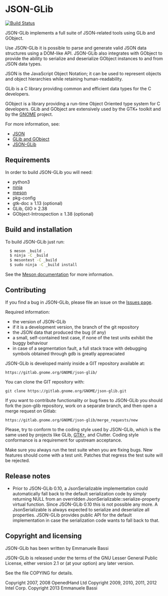 JSON-GLib
===============================================================================

[![Build Status](https://gitlab.gnome.org/GNOME/json-glib/badges/master/build.svg)](https://gitlab.gnome.org/GNOME/json-glib/pipelines)

JSON-GLib implements a full suite of JSON-related tools using GLib and GObject.

Use JSON-GLib it is possible to parse and generate valid JSON data
structures using a DOM-like API. JSON-GLib also integrates with GObject to
provide the ability to serialize and deserialize GObject instances to and from
JSON data types.

JSON is the JavaScript Object Notation; it can be used to represent objects and
object hierarchies while retaining human-readability.

GLib is a C library providing common and efficient data types for the C
developers.

GObject is a library providing a run-time Object Oriented type system for C
developers. GLib and GObject are extensively used by the GTK+ toolkit and by the
[GNOME][gnome] project.

For more information, see:

 * [JSON][json]
 * [GLib and GObject][glib]
 * [JSON-GLib][json-glib]

Requirements
--------------------------------------------------------------------------------
In order to build JSON-GLib you will need:

 * python3
 * [ninja](http://ninja-build.org)
 * [meson](http://mesonbuild.com)
 * pkg-config
 * gtk-doc ≥ 1.13 (optional)
 * GLib, GIO ≥ 2.38
 * GObject-Introspection ≥ 1.38 (optional)

Build and installation
--------------------------------------------------------------------------------
To build JSON-GLib just run:

```sh
  $ meson _build .
  $ ninja -C _build
  $ mesontest -C _build
  $ sudo ninja -C _build install
```

See the [Meson documentation](http://mesonbuild.com) for more information.

Contributing
--------------------------------------------------------------------------------
If you find a bug in JSON-GLib, please file an issue on the
[Issues page][gitlab-issues].

Required information:

 * the version of JSON-GLib
  * if it is a development version, the branch of the git repository
 * the JSON data that produced the bug (if any)
 * a small, self-contained test case, if none of the test units exhibit the
   buggy behaviour
 * in case of a segmentation fault, a full stack trace with debugging
   symbols obtained through gdb is greatly appreaciated

JSON-GLib is developed mainly inside a GIT repository available at:

    https://gitlab.gnome.org/GNOME/json-glib/

You can clone the GIT repository with:

    git clone https://gitlab.gnome.org/GNOME/json-glib.git

If you want to contribute functionality or bug fixes to JSON-GLib you should
fork the json-glib repository, work on a separate branch, and then open a
merge request on Gitlab:

    https://gitlab.gnome.org/GNOME/json-glib/merge_requests/new

Please, try to conform to the coding style used by JSON-GLib, which is the same
used by projects like GLib, [GTK+][gtk-coding-style], and Clutter. Coding style
conformance is a requirement for upstream acceptance.

Make sure you always run the test suite when you are fixing bugs. New features
should come with a test unit. Patches that regress the test suite will be
rejected.

Release notes
--------------------------------------------------------------------------------
 * Prior to JSON-GLib 0.10, a JsonSerializable implementation could
   automatically fall back to the default serialization code by simply
   returning NULL from an overridden JsonSerializable::serialize-property
   virtual function. Since JSON-GLib 0.10 this is not possible any more. A
   JsonSerializable is always expected to serialize and deserialize all
   properties. JSON-GLib provides public API for the default implementation
   in case the serialization code wants to fall back to that.

Copyright and licensing
--------------------------------------------------------------------------------
JSON-GLib has been written by Emmanuele Bassi

JSON-GLib is released under the terms of the GNU Lesser General Public License,
either version 2.1 or (at your option) any later version.

See the file COPYING for details.

Copyright 2007, 2008  OpenedHand Ltd
Copyright 2009, 2010, 2011, 2012  Intel Corp.
Copyright 2013  Emmanuele Bassi

[json]: http://www.json.org "JSON"
[glib]: http://www.gtk.org "GTK+"
[json-glib]: https://wiki.gnome.org/Projects/JsonGlib "JSON-GLib wiki"
[gnome]: https://www.gnome.org "GNOME"
[gitlab-issues]: https://gitlab.gnome.org/GNOME/json-glib/issues
[gtk-coding-style]: https://git.gnome.org/browse/gtk+/tree/docs/CODING-STYLE
